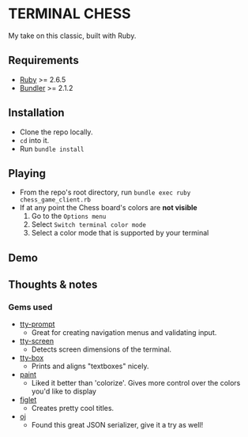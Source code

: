 # TERMINAL CHESS

My take on this classic, built with Ruby.

## Requirements
- [Ruby](https://www.ruby-lang.org/en/) >= 2.6.5
- [Bundler](https://bundler.io/) >= 2.1.2

## Installation
- Clone the repo locally.
- `cd` into it.
- Run `bundle install`

## Playing
- From the repo's root directory, run `bundle exec ruby chess_game_client.rb`
- If at any point the Chess board's colors are **not visible**
  1. Go to the `Options menu`
  2. Select `Switch terminal color mode`
  3. Select a color mode that is supported by your terminal
  
## Demo


## Thoughts & notes

### Gems used
- [tty-prompt](https://github.com/piotrmurach/tty-prompt)
  - Great for creating navigation menus and validating input.
- [tty-screen](https://github.com/piotrmurach/tty-screen)
  - Detects screen dimensions of the terminal.
- [tty-box](https://github.com/piotrmurach/tty-box)
  - Prints and aligns "textboxes" nicely.
- [paint](https://github.com/janlelis/paint)
  - Liked it better than 'colorize'. Gives more control over the colors you'd like to display
- [figlet](https://github.com/tim/figlet)
  - Creates pretty cool titles.
- [oj](https://github.com/ohler55/oj)
  - Found this great JSON serializer, give it a try as well!
